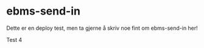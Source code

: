 # ebms-send-in

Dette er en deploy test, men ta gjerne å 
skriv noe fint om ebms-send-in her!

Test 4